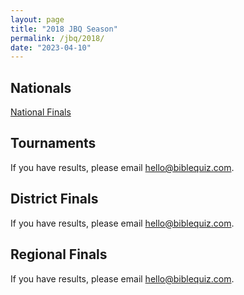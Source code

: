 ```yaml
---
layout: page
title: "2018 JBQ Season"
permalink: /jbq/2018/
date: "2023-04-10"
---
```


## Nationals
<a href="{% link _pages/jbq/2018/nationals.md %}" class="button is-primary">National Finals</a>

## Tournaments
If you have results, please email <hello@biblequiz.com>.

## District Finals
If you have results, please email <hello@biblequiz.com>.

## Regional Finals
If you have results, please email <hello@biblequiz.com>.
